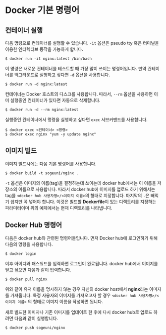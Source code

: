# Docker 기본 명령어

## 컨테이너 실행

다음 명령으로 컨테이너를 실행할 수 있습니다. `-it` 옵션은 pseudo tty 혹은 터미널을 이용한 인터렉티브 동작을 가능하게 합니다.

```
$ docker run -it nginx:latest /bin/bash
```

이 명령은 새로운 컨테이너를 테스트할 때 가장 많이 쓰이는 명령어입니다. 만약 컨테이너를 백그라운드로 실행하고 싶다면 `-d` 옵션을 사용합니다.

```
$ docker run -d nginx:latest
```

컨테이너는 Docker 호스트의 디스크를 사용합니다. 따라서, `--rm` 옵션을 사용하면 이미 실행중인 컨테이너가 있다면 자동으로 삭제합니다.

```
$ docker run -d --rm nginx:latest
```

실행중인 컨테이너에서 명령을 실행하고 싶다면 `exec` 서브커맨드를 사용합니다.

```
$ docker exec <컨테이너> <명령>
$ docker exec nginx "yum -y update nginx"
```

## 이미지 빌드

이미지 빌드시에는 다음 기본 명령어를 사용합니다.

```
$ docker build -t sogeuni/nginx .
```

`-t` 옵션은 이미지의 이름(tag)을 결정하는데 쓰이는데 docker hub에서는 이 이름을 저장소의 이름으로 사용합니다. 따라서 docker hub에 이미지를 업로드 하기 위해서는 tag를 `<docker hub 사용자명>/<이미지 이름>`의 형태로 지정합니다. 마지막의 `.`은 빼먹기 쉽지만 꼭 넣어야 합니다. 이것은 빌드할 **Dockerfile**이 있는 디렉토리를 지정하는 파라미터이며 위의 예제에서는 현재 디렉토리를 나타냅니다.

## Docker Hub 명령어

다음은 docker hub와 관련된 명령어들입니다. 먼저 Docker hub에 로그인하기 위해 다음의 명령을 사용합니다.

```
$ docker login
```

이후 아이디와 패스워드를 입력하면 로그인이 완료됩니다. docker hub에서 이미지를 얻고 싶으면 다음과 같이 입력합니다.

```
$ docker pull nginx
```

위와 같이 유저 이름을 명시하지 않는 경우 자신의 docker host에서 **nginx**라는 이미지를 가져옵니다. 특정 사용자의 이미지를 가져오고자 할 경우 `<docker hub 사용자명>/<이미지 이름>` 의 형태로 이미지 이름을 작성하면 됩니다.

새로 빌드한 이미지나 기존 이미지를 업데이트 한 후에 다시 docker hub로 업로드 하려면 다음과 같이 실행합니다.

```
$ docker push sogeuni/nginx
```
